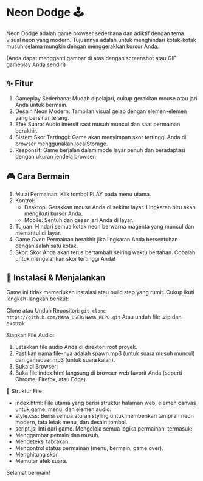 # Neon Dodge 🕹️
Neon Dodge adalah game browser sederhana dan adiktif dengan tema visual neon yang modern. Tujuannya adalah untuk menghindari kotak-kotak musuh selama mungkin dengan menggerakkan kursor Anda.

(Anda dapat mengganti gambar di atas dengan screenshot atau GIF gameplay Anda sendiri)

## ✨ Fitur
1. Gameplay Sederhana: Mudah dipelajari, cukup gerakkan mouse atau jari Anda untuk bermain.
2. Desain Neon Modern: Tampilan visual gelap dengan elemen-elemen yang bersinar terang.
3. Efek Suara: Audio imersif saat musuh muncul dan saat permainan berakhir.
4. Sistem Skor Tertinggi: Game akan menyimpan skor tertinggi Anda di browser menggunakan localStorage.
5. Responsif: Game berjalan dalam mode layar penuh dan beradaptasi dengan ukuran jendela browser.

## 🎮 Cara Bermain
1. Mulai Permainan: Klik tombol PLAY pada menu utama.
2. Kontrol:
   - Desktop: Gerakkan mouse Anda di sekitar layar. Lingkaran biru akan mengikuti kursor Anda.
   - Mobile: Sentuh dan geser jari Anda di layar.
3. Tujuan: Hindari semua kotak neon berwarna magenta yang muncul dan memantul di layar.
4. Game Over: Permainan berakhir jika lingkaran Anda bersentuhan dengan salah satu kotak.
5. Skor: Skor Anda akan terus bertambah seiring waktu bertahan. Cobalah untuk mengalahkan skor tertinggi Anda!

## 🚀 Instalasi & Menjalankan
Game ini tidak memerlukan instalasi atau build step yang rumit. Cukup ikuti langkah-langkah berikut:

Clone atau Unduh Repositori:
```git clone https://github.com/NAMA_USER/NAMA_REPO.git```
Atau unduh file .zip dan ekstrak.

Siapkan File Audio:
1. Letakkan file audio Anda di direktori root proyek.
2. Pastikan nama file-nya adalah spawn.mp3 (untuk suara musuh muncul) dan gameover.mp3 (untuk suara kalah).
3. Buka di Browser: 
4. Buka file index.html langsung di browser web favorit Anda (seperti Chrome, Firefox, atau Edge).

📂 Struktur File
- index.html: File utama yang berisi struktur halaman web, elemen canvas untuk game, menu, dan elemen audio.
- style.css: Berisi semua aturan styling untuk memberikan tampilan neon modern, tata letak menu, dan desain tombol.
- script.js: Inti dari game. Mengelola semua logika permainan, termasuk:
- Menggambar pemain dan musuh.
- Mendeteksi tabrakan.
- Mengontrol status permainan (menu, bermain, game over).
- Menghitung skor.
- Memutar efek suara.

Selamat bermain!